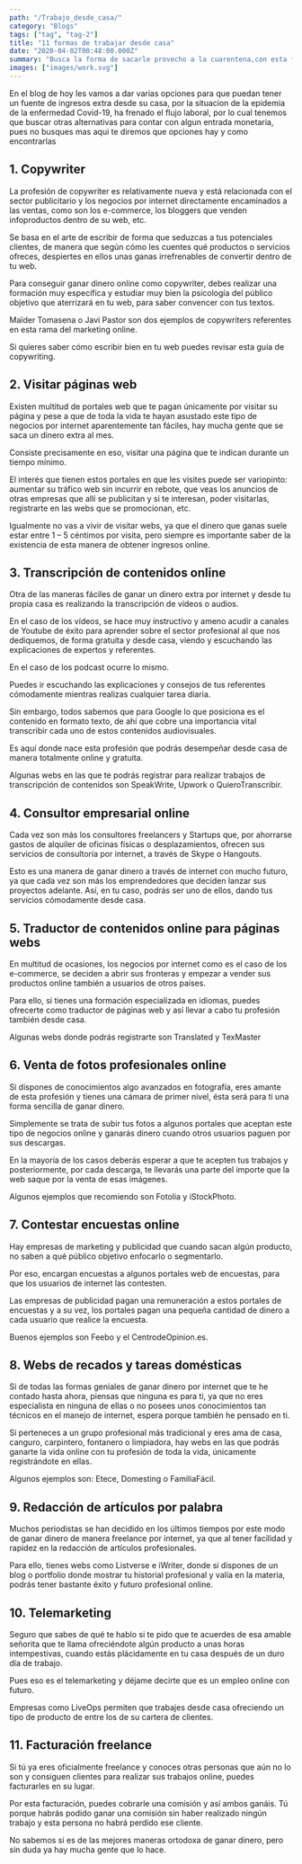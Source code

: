 ```yaml
---
path: "/Trabajo_desde_casa/"
category: "Blogs"
tags: ["tag", "tag-2"]
title: "11 formas de trabajar desde casa"
date: "2020-04-02T00:48:00.000Z"
summary: "Busca la forma de sacarle provecho a la cuarentena,con esta forma de ingresos"
images: ["images/work.svg"]
---
```


En el blog de hoy les vamos a dar varias opciones para que puedan tener un fuente de ingresos extra desde su casa, por la situacion de la epidemia de la enfermedad Covid-19, ha frenado el flujo laboral, por lo cual tenemos que buscar otras alternativas para contar con algun entrada monetaria, pues no busques mas aqui te diremos que opciones hay y como encontrarlas

## 1. Copywriter



La profesión de copywriter es relativamente nueva y está relacionada con el sector publicitario y los negocios por internet directamente encaminados a las ventas, como son los e-commerce, los bloggers que venden infoproductos dentro de su web, etc.

Se basa en el arte de escribir de forma que seduzcas a tus potenciales clientes, de manera que según cómo les cuentes qué productos o servicios ofreces, despiertes en ellos unas ganas irrefrenables de convertir dentro de tu web.

Para conseguir ganar dinero online como copywriter, debes realizar una formación muy específica y estudiar muy bien la psicología del público objetivo que aterrizará en tu web, para saber convencer con tus textos.

Maïder Tomasena o Javi Pastor son dos ejemplos de copywriters referentes en esta rama del marketing online.

Si quieres saber cómo escribir bien en tu web puedes revisar esta guía de copywriting.

## 2. Visitar páginas web

Existen multitud de portales web que te pagan únicamente por visitar su página y pese a que de toda la vida te hayan asustado este tipo de negocios por internet aparentemente tan fáciles, hay mucha gente que se saca un dinero extra al mes.

Consiste precisamente en eso, visitar una página que te indican durante un tiempo mínimo.

El interés que tienen estos portales en que les visites puede ser variopinto: aumentar su tráfico web sin incurrir en rebote, que veas los anuncios de otras empresas que allí se publicitan y si te interesan, poder visitarlas, registrarte en las webs que se promocionan, etc.

Igualmente no vas a vivir de visitar webs, ya que el dinero que ganas suele estar entre 1 – 5 céntimos por visita, pero siempre es importante saber de la existencia de esta manera de obtener ingresos online.

## 3. Transcripción de contenidos online

Otra de las maneras fáciles de ganar un dinero extra por internet y desde tu propia casa es realizando la transcripción de vídeos o audios.

En el caso de los vídeos, se hace muy instructivo y ameno acudir a canales de Youtube de éxito para aprender sobre el sector profesional al que nos dediquemos, de forma gratuita y desde casa, viendo y escuchando las explicaciones de expertos y referentes.

En el caso de los podcast ocurre lo mismo.

Puedes ir escuchando las explicaciones y consejos de tus referentes cómodamente mientras realizas cualquier tarea diaria.

Sin embargo, todos sabemos que para Google lo que posiciona es el contenido en formato texto, de ahí que cobre una importancia vital transcribir cada uno de estos contenidos audiovisuales.

Es aquí donde nace esta profesión que podrás desempeñar desde casa de manera totalmente online y gratuita.

Algunas webs en las que te podrás registrar para realizar trabajos de transcripción de contenidos son SpeakWrite, Upwork o QuieroTranscribir.

## 4. Consultor empresarial online

Cada vez son más los consultores freelancers y Startups que, por ahorrarse gastos de alquiler de oficinas físicas o desplazamientos, ofrecen sus servicios de consultoría por internet, a través de Skype o Hangouts.

Esto es una manera de ganar dinero a través de internet con mucho futuro, ya que cada vez son más los emprendedores que deciden lanzar sus proyectos adelante. Así, en tu caso, podrás ser uno de ellos, dando tus servicios cómodamente desde casa.

## 5. Traductor de contenidos online para páginas webs

En multitud de ocasiones, los negocios por internet como es el caso de los e-commerce, se deciden a abrir sus fronteras y empezar a vender sus productos online también a usuarios de otros países.

Para ello, si tienes una formación especializada en idiomas, puedes ofrecerte como traductor de páginas web y así llevar a cabo tu profesión también desde casa.

Algunas webs donde podrás registrarte son Translated y TexMaster

## 6. Venta de fotos profesionales online

Si dispones de conocimientos algo avanzados en fotografía, eres amante de esta profesión y tienes una cámara de primer nivel, ésta será para ti una forma sencilla de ganar dinero.

Simplemente se trata de subir tus fotos a algunos portales que aceptan este tipo de negocios online y ganarás dinero cuando otros usuarios paguen por sus descargas.

En la mayoría de los casos deberás esperar a que te acepten tus trabajos y posteriormente, por cada descarga, te llevarás una parte del importe que la web saque por la venta de esas imágenes.

Algunos ejemplos que recomiendo son Fotolia y iStockPhoto.

## 7. Contestar encuestas online

Hay empresas de marketing y publicidad que cuando sacan algún producto, no saben a qué público objetivo enfocarlo o segmentarlo.

Por eso, encargan encuestas a algunos portales web de encuestas, para que los usuarios de internet las contesten.

Las empresas de publicidad pagan una remuneración a estos portales de encuestas y a su vez, los portales pagan una pequeña cantidad de dinero a cada usuario que realice la encuesta.

Buenos ejemplos son Feebo y el CentrodeOpinion.es.

## 8. Webs de recados y tareas domésticas

Si de todas las formas geniales de ganar dinero por internet que te he contado hasta ahora, piensas que ninguna es para ti, ya que no eres especialista en ninguna de ellas o no posees unos conocimientos tan técnicos en el manejo de internet, espera porque también he pensado en ti.

Si perteneces a un grupo profesional más tradicional y eres ama de casa, canguro, carpintero, fontanero o limpiadora, hay webs en las que podrás ganarte la vida online con tu profesión de toda la vida, únicamente registrándote en ellas.

Algunos ejemplos son: Etece, Domesting o FamiliaFácil.

## 9. Redacción de artículos por palabra

Muchos periodistas se han decidido en los últimos tiempos por este modo de ganar dinero de manera freelance por internet, ya que al tener facilidad y rapidez en la redacción de artículos profesionales.

Para ello, tienes webs como Listverse e iWriter, donde si dispones de un blog o portfolio donde mostrar tu historial profesional y valía en la materia, podrás tener bastante éxito y futuro profesional online.

## 10. Telemarketing

Seguro que sabes de qué te hablo si te pido que te acuerdes de esa amable señorita que te llama ofreciéndote algún producto a unas horas intempestivas, cuando estás plácidamente en tu casa después de un duro día de trabajo.

Pues eso es el telemarketing y déjame decirte que es un empleo online con futuro.

Empresas como LiveOps permiten que trabajes desde casa ofreciendo un tipo de producto de entre los de su cartera de clientes.

## 11. Facturación freelance

Si tú ya eres oficialmente freelance y conoces otras personas que aún no lo son y consiguen clientes para realizar sus trabajos online, puedes facturarles en su lugar.

Por esta facturación, puedes cobrarle una comisión y así ambos ganáis. Tú porque habrás podido ganar una comisión sin haber realizado ningún trabajo y esta persona no habrá perdido ese cliente.

No sabemos si es de las mejores maneras ortodoxa de ganar dinero, pero sin duda ya hay mucha gente que lo hace.